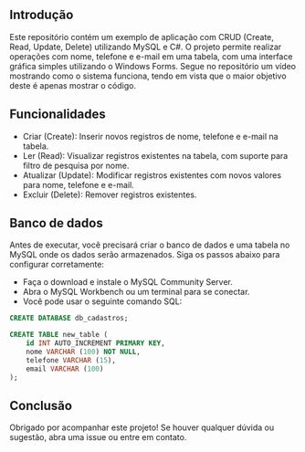 ## Introdução

Este repositório contém um exemplo de aplicação com CRUD (Create, Read, Update, Delete) utilizando MySQL e C#. O projeto permite realizar operações com nome, telefone e e-mail em uma tabela, com uma interface gráfica simples utilizando o Windows Forms. Segue no repositório um vídeo mostrando como o sistema funciona, tendo em vista que o maior objetivo deste é apenas mostrar o código.

## Funcionalidades

- Criar (Create): Inserir novos registros de nome, telefone e e-mail na tabela.
- Ler (Read): Visualizar registros existentes na tabela, com suporte para filtro de pesquisa por nome.
- Atualizar (Update): Modificar registros existentes com novos valores para nome, telefone e e-mail.
- Excluir (Delete): Remover registros existentes.

## Banco de dados

Antes de executar, você precisará criar o banco de dados e uma tabela no MySQL onde os dados serão armazenados. Siga os passos abaixo para configurar corretamente:

- Faça o download e instale o MySQL Community Server.
- Abra o MySQL Workbench ou um terminal para se conectar.
- Você pode usar o seguinte comando SQL:

```sql
CREATE DATABASE db_cadastros;

CREATE TABLE new_table (
	id INT AUTO_INCREMENT PRIMARY KEY,
	nome VARCHAR (100) NOT NULL,
	telefone VARCHAR (15),
	email VARCHAR (100)
);
```

## Conclusão

Obrigado por acompanhar este projeto! Se houver qualquer dúvida ou sugestão, abra uma issue ou entre em contato.
